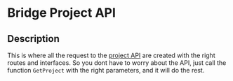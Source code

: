 # Bridge Project API

## Description
This is where all the request to the [project API](https://github.com/hcabel/hcabel-monorepo/tree/DEV/apps/backend/project-api) are created with the right routes and interfaces.
So you dont have to worry about the API, just call the function `GetProject` with the right parameters, and it will do the rest.